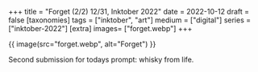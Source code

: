 +++
title = "Forget (2/2) 12/31, Inktober 2022"
date = 2022-10-12
draft =  false
[taxonomies]
tags = ["inktober", "art"]
medium = ["digital"]
series = ["inktober-2022"]
[extra]
images= ["forget.webp"]
+++

{{ image(src="forget.webp", alt="Forget") }}

Second submission for todays prompt: whisky from life.
